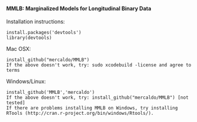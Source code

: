 #### MMLB: Marginalized Models for Longitudinal Binary Data

Installation instructions:

    install.packages('devtools')
    library(devtools)

Mac OSX:

    install_github("mercaldo/MMLB")
    If the above doesn't work, try: sudo xcodebuild -license and agree to terms
    
Windows/Linux:

    install_github('MMLB','mercaldo')
    If the above doesn't work, try: install_github("mercaldo/MMLB") [not tested]
	If there are problems installing MMLB on Windows, try installing RTools (http://cran.r-project.org/bin/windows/Rtools/).


